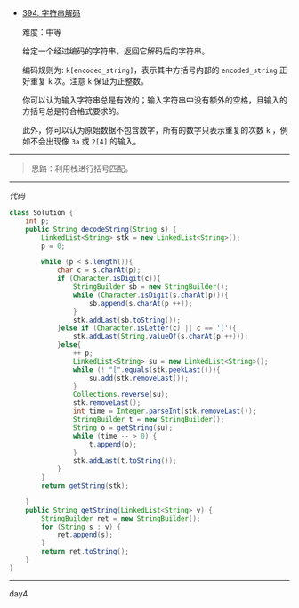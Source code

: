 - [394. 字符串解码](https://leetcode.cn/problems/decode-string/)

  难度：中等

  给定一个经过编码的字符串，返回它解码后的字符串。

  编码规则为: `k[encoded_string]`，表示其中方括号内部的 `encoded_string` 正好重复 `k` 次。注意 `k` 保证为正整数。

  你可以认为输入字符串总是有效的；输入字符串中没有额外的空格，且输入的方括号总是符合格式要求的。

  此外，你可以认为原始数据不包含数字，所有的数字只表示重复的次数 `k` ，例如不会出现像 `3a` 或 `2[4]` 的输入。

----------------------

> 思路：利用栈进行括号匹配。

------------

*代码*

```java
class Solution {
    int p;
    public String decodeString(String s) {
        LinkedList<String> stk = new LinkedList<String>();
        p = 0;

        while (p < s.length()){
            char c = s.charAt(p);
            if (Character.isDigit(c)){
                StringBuilder sb = new StringBuilder();
                while (Character.isDigit(s.charAt(p))){
                    sb.append(s.charAt(p ++));
                }
                stk.addLast(sb.toString());
            }else if (Character.isLetter(c) || c == '['){
                stk.addLast(String.valueOf(s.charAt(p ++)));
            }else{
                ++ p;
                LinkedList<String> su = new LinkedList<String>();
                while (! "[".equals(stk.peekLast())){
                    su.add(stk.removeLast());
                }
                Collections.reverse(su);
                stk.removeLast();
                int time = Integer.parseInt(stk.removeLast());
                StringBuilder t = new StringBuilder();
                String o = getString(su);
                while (time -- > 0) {
                    t.append(o);
                }
                stk.addLast(t.toString());
            }
        }
        return getString(stk);

    }
    public String getString(LinkedList<String> v) {
        StringBuilder ret = new StringBuilder();
        for (String s : v) {
            ret.append(s);
        }
        return ret.toString();
    }
}
```

--------------

day4

